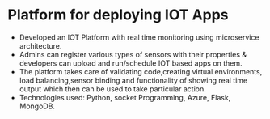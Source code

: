 # Platform for deploying IOT Apps
- Developed an IOT Platform with real time monitoring using microservice architecture.
- Admins can register various types of sensors with their properties & developers can upload and run/schedule IOT based apps on them.
- The platform takes care of validating code,creating virtual environments, load balancing,sensor binding and functionality of showing real time output which then can be used to
take particular action.
- Technologies used: Python, socket Programming, Azure, Flask, MongoDB.
